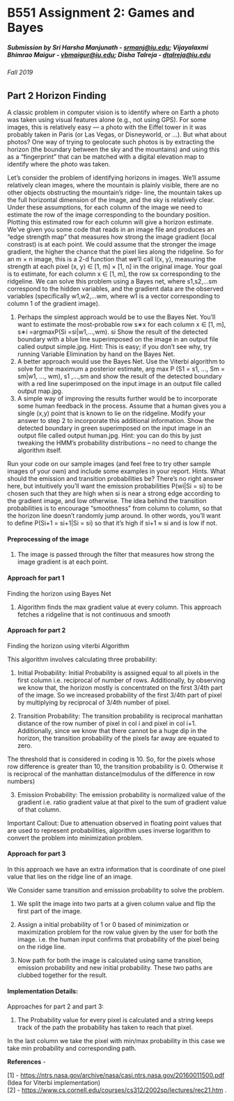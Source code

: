 # B551 Assignment 2: Games and Bayes
##### Submission by Sri Harsha Manjunath - srmanj@iu.edu; Vijayalaxmi Bhimrao Maigur - vbmaigur@iu.edu; Disha Talreja - dtalreja@iu.edu
###### Fall 2019

## Part 2 Horizon Finding

A classic problem in computer vision is to identify where on Earth a photo was taken using visual features alone (e.g., not using GPS). For some images, this is relatively easy — a photo with the Eiffel tower in it was probably taken in Paris (or Las Vegas, or Disneyworld, or ...). But what about photos? One way of trying to geolocate such photos is by extracting the horizon (the boundary between the sky and the mountains) and using this as a “fingerprint” that can be matched with a digital elevation map to identify where the photo was taken.

Let’s consider the problem of identifying horizons in images. We’ll assume relatively clean images, where the mountain is plainly visible, there are no other objects obstructing the mountain’s ridge- line, the mountain takes up the full horizontal dimension of the image, and the sky is relatively clear. Under these assumptions, for each column of the image we need to estimate the row of the image corresponding to the boundary position. Plotting this estimated row for each column will give a horizon estimate.
We’ve given you some code that reads in an image file and produces an “edge strength map” that measures how strong the image gradient (local constrast) is at each point. We could assume that the stronger the image gradient, the higher the chance that the pixel lies along the ridgeline. So for an m × n image, this is a 2-d function that we’ll call I(x, y), measuring the strength at each pixel (x, y) ∈ [1, m] × [1, n] in the original image. Your goal is to estimate, for each column x ∈ [1, m], the row sx corresponding to the ridgeline. We can solve this problem using a Bayes net, where s1,s2,...sm correspond to the hidden variables, and the gradient data are the observed variables (specifically w1,w2,...wm, where w1 is a vector corresponding to column 1 of the gradient image).
1. Perhaps the simplest approach would be to use the Bayes Net. You’ll want to estimate the most-probable row s∗x for each column x ∈ [1, m],
s∗i =argmaxP(Si =si|w1,...,wm). si
Show the result of the detected boundary with a blue line superimposed on the image in an output file called output simple.jpg.
Hint: This is easy; if you don’t see why, try running Variable Elimination by hand on the Bayes Net.
2. A better approach would use the Bayes Net. Use the Viterbi algorithm to solve for the maximum a posterior estimate,
arg max P (S1 = s1, ..., Sm = sm|w1, ..., wm), s1 ,...,sm
and show the result of the detected boundary with a red line superimposed on the input image in an output file called output map.jpg.
3. A simple way of improving the results further would be to incorporate some human feedback in the process. Assume that a human gives you a single (x,y) point that is known to lie on the ridgeline. Modify your answer to step 2 to incorporate this additional information. Show the detected boundary in green superimposed on the input image in an output file called output human.jpg. Hint: you can do this by just tweaking the HMM’s probability distributions – no need to change the algorithm itself.
   
Run your code on our sample images (and feel free to try other sample images of your own) and include
some examples in your report.
Hints. What should the emission and transition probabilities be? There’s no right answer here, but intuitively you’ll want the emission probabilities P(wi|Si = si) to be chosen such that they are high when si is near a strong edge according to the gradient image, and low otherwise. The idea behind the transition probabilities is to encourage “smoothness” from column to column, so that the horizon line doesn’t randomly jump around. In other words, you’ll want to define P(Si+1 = si+1|Si = si) so that it’s high if si+1 ≈ si and is low if not.


#### Preprocessing of the image 

1. The image is passed through the filter that measures how strong the image gradient is at each point.

#### Approach for part 1

Finding the horizon using Bayes Net

1. Algorithm finds the max gradient value at every column. 
This approach fetches a ridgeline that is not continuous and smooth

#### Approach for part 2

Finding the horizon using viterbi Algorithm 

This algorithm involves calculating three probability:
1. Initial Probability: Initial Probability is assigned equal to all pixels in the first column i.e. reciprocal of number of rows.
Additionally, by observing we know that,  the horizon mostly is concentrated on the first 3/4th part of the image. So we increased probability of the first 3/4th part of pixel by multiplying by reciprocal of 3/4th number of pixel.

2. Transition Probability: The transition probability is reciprocal manhattan distance of the row number of pixel in col i and pixel in col i+1. Additionally, since we know that there cannot be a huge dip in the horizon, the transition probability of the pixels far away are equated to zero. 

The threshold that is considered in coding is 10. So, for the pixels whose row difference is greater than 10, the transition probability is 0. Otherwise it is reciprocal of the manhattan distance(modulus of the difference in row numbers)

3. Emission Probability: The emission probability is normalized value of the gradient i.e. ratio gradient value at that pixel to the sum of gradient value of that column.

Important Callout: Due to attenuation observed in floating point values that are used to represent probabilities, algorithm uses inverse logarithm to convert the problem into minimization problem.


#### Approach for part 3

In this approach we have an extra information that is coordinate of one pixel value that lies on the ridge line of an image.

We Consider same transition and emission probability to solve the problem. 

1. We split the image into two parts at a given column value and flip the first part of the image.
2. Assign a initial probability of 1 or 0 based of minimization or maximization problem for the row value given by the user for both the image.
i.e. the human input confirms that probability of the pixel being on the ridge line.

3. Now path for both the image is calculated using same transition, emission probability and new initial probability. These two paths are clubbed together for the result.


#### Implementation Details:

Approaches for part 2 and part 3:
1. The Probability value for every pixel is calculated and a string keeps track of the path the probability has taken to reach that pixel. 

In the last column we take the pixel with min/max probability in this case we take min probability and corresponding path.

**References** - </br>

[1] - https://ntrs.nasa.gov/archive/nasa/casi.ntrs.nasa.gov/20160011500.pdf  (Idea for Viterbi implementation) </br>
[2] - https://www.cs.cornell.edu/courses/cs312/2002sp/lectures/rec21.htm . </br>


